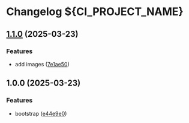 # Changelog ${CI_PROJECT_NAME}

## [1.1.0](https://gitlab.com/goit-uni/html-css-fls/goit-markup-hw-06/compare/1.0.0...1.1.0) (2025-03-23)

### Features

* add images ([7e1ae50](https://gitlab.com/goit-uni/html-css-fls/goit-markup-hw-06/commit/7e1ae50e33d9a3babb929c129e799aee7270920d))

## 1.0.0 (2025-03-23)

### Features

* bootstrap ([e44e9e0](https://gitlab.com/goit-uni/html-css-fls/goit-markup-hw-06/commit/e44e9e0f1f0464f925df58f3da3488f938d8d660))
